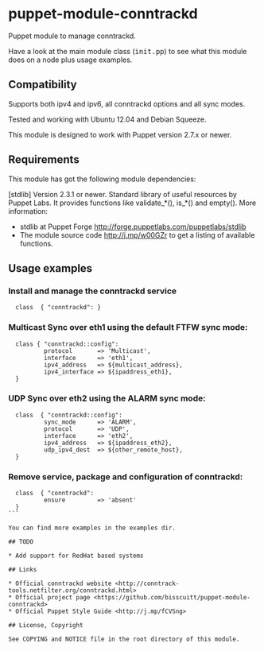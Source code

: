 # puppet-module-conntrackd

Puppet module to manage conntrackd.

Have a look at the main module class (<tt>init.pp</tt>) to see what this
module does on a node plus usage examples.


## Compatibility

Supports both ipv4 and ipv6, all conntrackd options and all sync modes.

Tested and working with Ubuntu 12.04 and Debian Squeeze.

This module is designed to work with Puppet version 2.7.x or newer.


## Requirements

This module has got the following module dependencies:

[stdlib]
  Version 2.3.1 or newer. Standard library of useful resources by Puppet Labs.
  It provides functions like validate\_\*(), is\_\*() and empty(). 
  More information:
  * stdlib at Puppet Forge <http://forge.puppetlabs.com/puppetlabs/stdlib>
  * The module source code <http://j.mp/w00GZr> to get a listing of available
    functions.

## Usage examples

### Install and manage the conntrackd service

```
  class  { "conntrackd": }
```

### Multicast Sync over eth1 using the default FTFW sync mode:

```
  class { "conntrackd::config":
          protocol       => 'Multicast',
          interface      => 'eth1',
          ipv4_address   => ${multicast_address},
          ipv4_interface => ${ipaddress_eth1},
  }
```

### UDP Sync over eth2 using the ALARM sync mode:

```
  class  { "conntrackd::config":
          sync_mode      => 'ALARM',
          protocol       => 'UDP',
          interface      => 'eth2',
          ipv4_address   => ${ipaddress_eth2},
          udp_ipv4_dest  => ${other_remote_host},
  }
```

### Remove service, package and configuration of conntrackd:

````
  class  { "conntrackd":
          ensure         => 'absent'
  }
```

You can find more examples in the examples dir.

## TODO

* Add support for RedHat based systems 

## Links

* Official conntrackd website <http://conntrack-tools.netfilter.org/conntrackd.html>
* Official project page <https://github.com/bisscuitt/puppet-module-conntrackd>
* Official Puppet Style Guide <http://j.mp/fCVSng>

## License, Copyright

See COPYING and NOTICE file in the root directory of this module.

